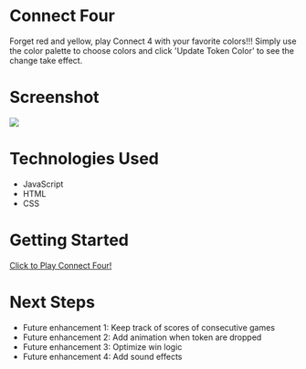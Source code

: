 # Connect Four
Forget red and yellow, play Connect 4 with your favorite colors!!! Simply use the color palette to choose colors and click 'Update Token Color' to see the change take effect.

# Screenshot

<img src="https://imgur.com/W8B1tTG.jpg">

# Technologies Used

- JavaScript
- HTML
- CSS


# Getting Started

[Click to Play Connect Four!](https://sashankrayapudi.github.io/connect-four/)

# Next Steps

- Future enhancement 1: Keep track of scores of consecutive games
- Future enhancement 2: Add animation when token are dropped
- Future enhancement 3: Optimize win logic
- Future enhancement 4: Add sound effects
